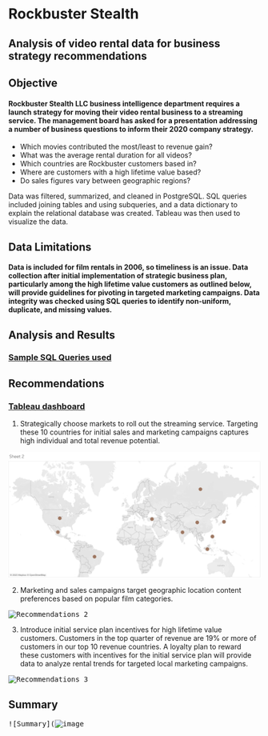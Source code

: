 # Rockbuster Stealth
## Analysis of video rental data for business strategy recommendations
## **Objective**

#### Rockbuster Stealth LLC business intelligence department requires a launch strategy for moving their video rental business to a streaming service. The management board has asked for a presentation addressing a number of business questions to inform their 2020 company strategy.
- Which movies contributed the most/least to revenue gain?
- What was the average rental duration for all videos?
- Which countries are Rockbuster customers based in?
- Where are customers with a high lifetime value based?
- Do sales figures vary between geographic regions?

Data was filtered, summarized, and cleaned in PostgreSQL. SQL queries included joining tables and using subqueries, and a data dictionary to explain the relational database was created. Tableau was then used to visualize the data.
 
## **Data Limitations**

#### Data is included for film rentals in 2006, so timeliness is an issue. Data collection after initial implementation of strategic business plan, particularly among the high lifetime value customers as outlined below, will provide guidelines for pivoting in targeted marketing campaigns. Data integrity was checked using SQL queries to identify non-uniform, duplicate, and missing values.
 
## **Analysis and Results**
### [Sample SQL Queries used](https://github.com/hadeelGhurab/rockbuster-stealth-/tree/main/queries)

## **Recommendations**

### [Tableau dashboard](https://public.tableau.com/app/profile/hadeel.ghurab/vizzes)

1. Strategically choose markets to roll out the streaming service. Targeting these 10 countries for initial sales and marketing campaigns captures high individual and total revenue potential.
 
<kbd>![Recommendations_1](https://github.com/hadeelGhurab/rockbuster-stealth-/blob/main/tableau-report/Customer-distribution-map.png)<kbd>
 
2. Marketing and sales campaigns target geographic location content preferences based on popular film categories.
 
<kbd>![Recommendations_2](https://github.com/dsad8000/rockbuster_stealth/assets/98616377/510c0b1c-19ce-48a3-973a-a6b5a6797260)<kbd>
 
3. Introduce initial service plan incentives for high lifetime value customers. Customers in the top quarter of revenue are 19% or more of customers in our top 10 revenue countries. A loyalty plan to reward these customers with incentives for the initial service plan will provide data to analyze rental trends for targeted local marketing campaigns.
 
<kbd>![Recommendations_3](https://github.com/dsad8000/rockbuster_stealth/assets/98616377/1bb9f51f-4007-49de-aa58-0652d62cbc0d)<kbd>

 
## **Summary**

<kbd>![Summary](![image](https://github.com/hadeelGhurab/rockbuster-stealth-/blob/main/tableau-report/summary.PNG1)<kbd>
